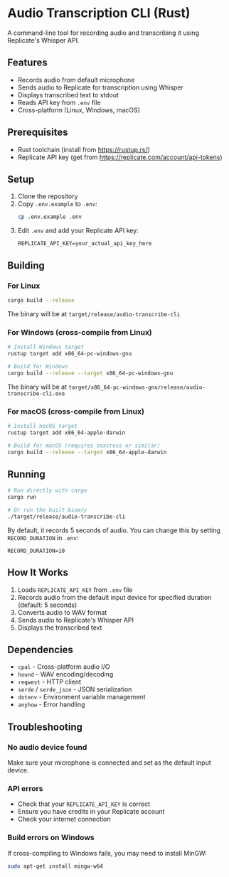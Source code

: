 # Audio Transcription CLI (Rust)

A command-line tool for recording audio and transcribing it using Replicate's Whisper API.

## Features

- Records audio from default microphone
- Sends audio to Replicate for transcription using Whisper
- Displays transcribed text to stdout
- Reads API key from `.env` file
- Cross-platform (Linux, Windows, macOS)

## Prerequisites

- Rust toolchain (install from https://rustup.rs/)
- Replicate API key (get from https://replicate.com/account/api-tokens)

## Setup

1. Clone the repository
2. Copy `.env.example` to `.env`:
   ```bash
   cp .env.example .env
   ```
3. Edit `.env` and add your Replicate API key:
   ```
   REPLICATE_API_KEY=your_actual_api_key_here
   ```

## Building

### For Linux
```bash
cargo build --release
```

The binary will be at `target/release/audio-transcribe-cli`

### For Windows (cross-compile from Linux)
```bash
# Install Windows target
rustup target add x86_64-pc-windows-gnu

# Build for Windows
cargo build --release --target x86_64-pc-windows-gnu
```

The binary will be at `target/x86_64-pc-windows-gnu/release/audio-transcribe-cli.exe`

### For macOS (cross-compile from Linux)
```bash
# Install macOS target
rustup target add x86_64-apple-darwin

# Build for macOS (requires osxcross or similar)
cargo build --release --target x86_64-apple-darwin
```

## Running

```bash
# Run directly with cargo
cargo run

# Or run the built binary
./target/release/audio-transcribe-cli
```

By default, it records 5 seconds of audio. You can change this by setting `RECORD_DURATION` in `.env`:

```
RECORD_DURATION=10
```

## How It Works

1. Loads `REPLICATE_API_KEY` from `.env` file
2. Records audio from the default input device for specified duration (default: 5 seconds)
3. Converts audio to WAV format
4. Sends audio to Replicate's Whisper API
5. Displays the transcribed text

## Dependencies

- `cpal` - Cross-platform audio I/O
- `hound` - WAV encoding/decoding
- `reqwest` - HTTP client
- `serde` / `serde_json` - JSON serialization
- `dotenv` - Environment variable management
- `anyhow` - Error handling

## Troubleshooting

### No audio device found
Make sure your microphone is connected and set as the default input device.

### API errors
- Check that your `REPLICATE_API_KEY` is correct
- Ensure you have credits in your Replicate account
- Check your internet connection

### Build errors on Windows
If cross-compiling to Windows fails, you may need to install MinGW:
```bash
sudo apt-get install mingw-w64
```
